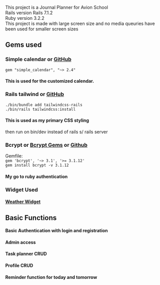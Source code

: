 This project is a Journal Planner for Avion School  
Rails version Rails 7.1.2  
Ruby version 3.2.2  
This project is made with large screen size and no media queuries have been used for smaller screen sizes

## Gems used

### Simple calendar or [GitHub](https://github.com/excid3/simple_calendar)

`gem "simple_calendar", "~> 2.4"`

#### This is used for the customized calendar.

### Rails tailwind or [GitHub](https://github.com/rails/tailwindcss-rails)

`./bin/bundle add tailwindcss-rails`  
`./bin/rails tailwindcss:install`

#### This is used as my primary CSS styling

then run on bin/dev instead of rails s/ rails server

### Bcrypt or [Bcrypt Gems](https://rubygems.org/gems/bcrypt/versions/3.1.12?locale=en) or [Github](https://github.com/bcrypt-ruby/bcrypt-ruby)

Gemfile:  
`gem 'bcrypt', '~> 3.1', '>= 3.1.12'`  
`gem install bcrypt -v 3.1.12`

#### My go to ruby authentication

### Widget Used

#### [Weather Widget](https://elfsight.com/weather-widget/html/)

## Basic Functions

#### Basic Authentication with login and registration

#### Admin access

#### Task planner CRUD

#### Profile CRUD

#### Reminder function for today and tomorrow
